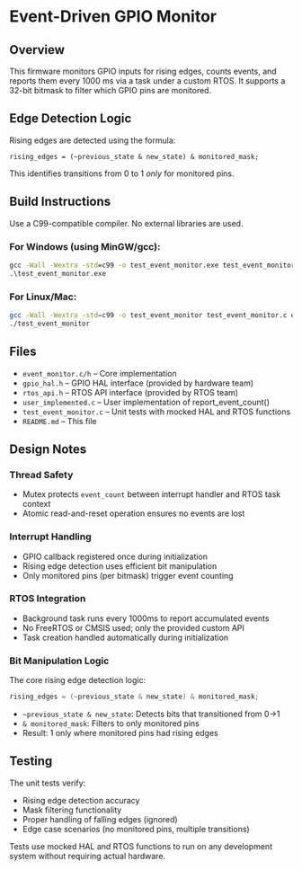 # Event-Driven GPIO Monitor

## Overview

This firmware monitors GPIO inputs for rising edges, counts events, and reports them every 1000 ms via a task under a custom RTOS. It supports a 32-bit bitmask to filter which GPIO pins are monitored.

## Edge Detection Logic

Rising edges are detected using the formula:

```
rising_edges = (~previous_state & new_state) & monitored_mask;
```

This identifies transitions from 0 to 1 *only* for monitored pins.

## Build Instructions

Use a C99-compatible compiler. No external libraries are used.

### For Windows (using MinGW/gcc):
```cmd
gcc -Wall -Wextra -std=c99 -o test_event_monitor.exe test_event_monitor.c event_monitor.c user_implemented.c
.\test_event_monitor.exe
```

### For Linux/Mac:
```bash
gcc -Wall -Wextra -std=c99 -o test_event_monitor test_event_monitor.c event_monitor.c user_implemented.c
./test_event_monitor
```

## Files

- `event_monitor.c/h` – Core implementation
- `gpio_hal.h` – GPIO HAL interface (provided by hardware team)
- `rtos_api.h` – RTOS API interface (provided by RTOS team)
- `user_implemented.c` – User implementation of report_event_count()
- `test_event_monitor.c` – Unit tests with mocked HAL and RTOS functions
- `README.md` – This file

## Design Notes

### Thread Safety
- Mutex protects `event_count` between interrupt handler and RTOS task context
- Atomic read-and-reset operation ensures no events are lost

### Interrupt Handling
- GPIO callback registered once during initialization
- Rising edge detection uses efficient bit manipulation
- Only monitored pins (per bitmask) trigger event counting

### RTOS Integration
- Background task runs every 1000ms to report accumulated events
- No FreeRTOS or CMSIS used; only the provided custom API
- Task creation handled automatically during initialization

### Bit Manipulation Logic
The core rising edge detection logic:
```c
rising_edges = (~previous_state & new_state) & monitored_mask;
```
- `~previous_state & new_state`: Detects bits that transitioned from 0→1
- `& monitored_mask`: Filters to only monitored pins
- Result: 1 only where monitored pins had rising edges

## Testing

The unit tests verify:
- Rising edge detection accuracy
- Mask filtering functionality
- Proper handling of falling edges (ignored)
- Edge case scenarios (no monitored pins, multiple transitions)

Tests use mocked HAL and RTOS functions to run on any development system without requiring actual hardware.